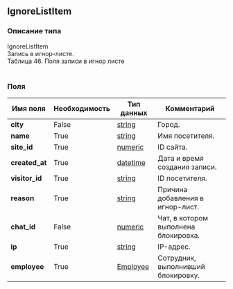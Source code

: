 
## IgnoreListItem

### Описание типа
IgnoreListItem<br/>Запись в игнор-листе.<br/>Таблица 46. Поля записи в игнор листе<br/><br/>
### Поля

| Имя поля | Необходимость | Тип данных | Комментарий |
|---|---|---|---|
|**city**|False|[string](/docs/types/string.md)|Город.<br/>|
|**name**|True|[string](/docs/types/string.md)|Имя посетителя.<br/>|
|**site_id**|True|[numeric](/docs/types/numeric.md)|ID сайта.<br/>|
|**created_at**|True|[datetime](/docs/types/datetime.md)|Дата и время создания записи.<br/>|
|**visitor_id**|True|[string](/docs/types/string.md)|ID посетителя.<br/>|
|**reason**|True|[string](/docs/types/string.md)|Причина добавления в игнор-лист.<br/>|
|**chat_id**|False|[numeric](/docs/types/numeric.md)|Чат, в котором выполнена блокировка.<br/>|
|**ip**|True|[string](/docs/types/string.md)|IP-адрес.<br/>|
|**employee**|True|[Employee](/docs/types/Employee.md)|Сотрудник, выполнивший блокировку.<br/>|

